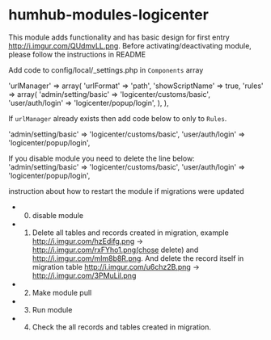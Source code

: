 # humhub-modules-logicenter

This module adds functionality and has basic design for first entry http://i.imgur.com/QUdmvLL.png. Before activating/deactivating module, please follow the instructions in  README

Add code to config/local/_settings.php in `Components` array 

'urlManager' => array(
    'urlFormat' => 'path',
    'showScriptName' => true,
    'rules' => array(
        'admin/setting/basic' => 'logicenter/customs/basic',
        'user/auth/login' => 'logicenter/popup/login',
    ),
),

If `urlManager` already exists then add code below to only to `Rules`. 

'admin/setting/basic' => 'logicenter/customs/basic',
'user/auth/login' => 'logicenter/popup/login',

If you disable module  you need to delete the line below:
'admin/setting/basic' => 'logicenter/customs/basic',
'user/auth/login' => 'logicenter/popup/login',

instruction about how to restart the module if migrations were updated
- 0) disable module
- 1) Delete all tables and records created in migration, example  http://i.imgur.com/hzEdifg.png -> http://i.imgur.com/rxFYho1.png(chose delete) and  http://i.imgur.com/mlm8b8R.png. And delete the record itself in migration table http://i.imgur.com/u6chz2B.png -> http://i.imgur.com/3PMuLil.png
- 2) Make module pull
- 3) Run module
- 4) Check the all records and tables created in migration.
